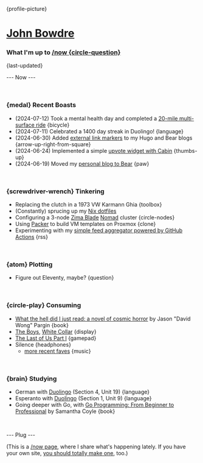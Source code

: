 {profile-picture}

# [John Bowdre](https://jbowdre.lol)

### What I'm up to [/now {circle-question}](https://nownownow.com/about)

{last-updated}

--- Now ---

<script src="https://status.lol/jbowdre.js?time&link&fluent&pretty"></script>

<br>

### {medal} Recent Boasts
- (2024-07-12) Took a mental health day and completed a [20-mile multi-surface ride](https://blog.jbowdre.lol/mental-health-gravel-ride-day/) {bicycle}
- (2024-07-11) Celebrated a 1400 day streak in Duolingo! {language}
- (2024-06-30) Added [external link markers](https://blog.jbowdre.lol/adding-external-link-markers-in-hugo-and-bear/) to my Hugo and Bear blogs {arrow-up-right-from-square}
- (2024-06-24) Implemented a simple [upvote widget with Cabin](https://runtimeterror.dev/kudos-with-cabin/) {thumbs-up}
- (2024-06-19) Moved my [personal blog to Bear](https://blog.jbowdre.lol) {paw}

<br>

### {screwdriver-wrench} Tinkering
- Replacing the clutch in a 1973 VW Karmann Ghia {toolbox}
- (Constantly) sprucing up my [Nix dotfiles](https://github.com/jbowdre/dotfiles)
- Configuring a 3-node [Zima Blade](https://www.zimaboard.com/blade/) [Nomad](https://www.nomadproject.io/) cluster {circle-nodes}
- Using [Packer](https://github.com/jbowdre/packer-proxmox-templates/) to build VM templates on Proxmox {clone}
- Experimenting with my [simple feed aggregator powered by GitHub Actions](https://github.com/chillfeed/chillfeed) {rss}

<br>

### {atom} Plotting
- Figure out Eleventy, maybe? {question}

<br>

### {circle-play} Consuming
- [What the hell did I just read: a novel of cosmic horror](https://openlibrary.org/works/OL20188485W/What_the_Hell_Did_I_Just_Read) by Jason "David Wong" Pargin {book}
- [The Boys](https://www.imdb.com/title/tt1190634/), [White Collar](https://www.imdb.com/title/tt1358522) {display}
- [The Last of Us Part I](https://store.steampowered.com/app/1888930/The_Last_of_Us_Part_I/) {gamepad}
- <span id="now-playing">Silence</span> {headphones}
  - [more recent faves](https://musicthread.app/thread/2aVjZUocjk96LELFbV5JvJjm14v) {music}

<br>

### {brain} Studying
- German with [Duolingo](https://www.duolingo.com/) (Section 4, Unit 19) {language}
- Esperanto with [Duolingo](https://www.duolingo.com/) (Section 1, Unit 9) {language}
- Going deeper with Go, with [Go Programming: From Beginner to Professional](https://openlibrary.org/works/OL38409851W/Go_Programming_-_From_Beginner_to_Professional) by Samantha Coyle {book}

<br>

--- Plug ---

(This is a [/now page](https://nownownow.com/about), where I share what's happening lately. If you have your own site, [you should totally make one](https://nownownow.com/about), too.)


